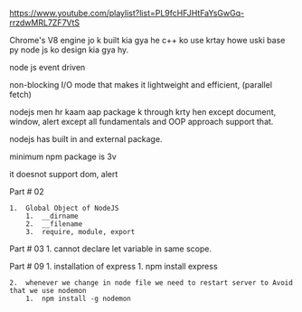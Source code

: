 https://www.youtube.com/playlist?list=PL9fcHFJHtFaYsGwGq-rrzdwMRL7ZF7VtS

Chrome's V8 engine jo k built kia gya he c++ ko use krtay howe uski base py node js ko design kia gya hy.

node js event driven

non-blocking I/O mode that makes it lightweight and efficient, (parallel fetch)

nodejs men hr kaam aap package k through krty hen except document, window, alert
except all fundamentals and OOP approach support that.

nodejs has built in and external package.

minimum npm package is 3v

it doesnot support dom, alert

Part # 02

    1.  Global Object of NodeJS
        1.  __dirname
        2.  __filename
        3.  require, module, export


Part # 03
    1.  cannot declare let variable in same scope.

Part # 09
    1.  installation of express
        1.  npm install express

    2.  whenever we change in node file we need to restart server to Avoid that we use nodemon
        1.  npm install -g nodemon
        